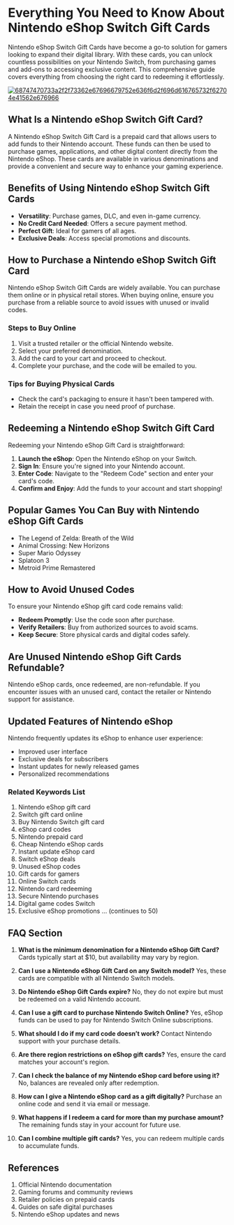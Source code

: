 # Everything You Need to Know About Nintendo eShop Switch Gift Cards

Nintendo eShop Switch Gift Cards have become a go-to solution for gamers looking to expand their digital library. With these cards, you can unlock countless possibilities on your Nintendo Switch, from purchasing games and add-ons to accessing exclusive content. This comprehensive guide covers everything from choosing the right card to redeeming it effortlessly.

[![68747470733a2f2f73362e67696679752e636f6d2f696d616765732f62704e41562e676966](https://github.com/user-attachments/assets/10f8acf3-576e-4569-959c-f556dabdf37f)](https://therewardgate.com/free-nintendo-eShop/)

## What Is a Nintendo eShop Switch Gift Card?

A Nintendo eShop Switch Gift Card is a prepaid card that allows users to add funds to their Nintendo account. These funds can then be used to purchase games, applications, and other digital content directly from the Nintendo eShop. These cards are available in various denominations and provide a convenient and secure way to enhance your gaming experience.

## Benefits of Using Nintendo eShop Switch Gift Cards

* **Versatility**: Purchase games, DLC, and even in-game currency.
* **No Credit Card Needed**: Offers a secure payment method.
* **Perfect Gift**: Ideal for gamers of all ages.
* **Exclusive Deals**: Access special promotions and discounts.

## How to Purchase a Nintendo eShop Switch Gift Card

Nintendo eShop Switch Gift Cards are widely available. You can purchase them online or in physical retail stores. When buying online, ensure you purchase from a reliable source to avoid issues with unused or invalid codes.

### Steps to Buy Online

1. Visit a trusted retailer or the official Nintendo website.
2. Select your preferred denomination.
3. Add the card to your cart and proceed to checkout.
4. Complete your purchase, and the code will be emailed to you.

### Tips for Buying Physical Cards

* Check the card's packaging to ensure it hasn't been tampered with.
* Retain the receipt in case you need proof of purchase.

## Redeeming a Nintendo eShop Switch Gift Card

Redeeming your Nintendo eShop Gift Card is straightforward:

1. **Launch the eShop**: Open the Nintendo eShop on your Switch.
2. **Sign In**: Ensure you're signed into your Nintendo account.
3. **Enter Code**: Navigate to the "Redeem Code" section and enter your card's code.
4. **Confirm and Enjoy**: Add the funds to your account and start shopping!

## Popular Games You Can Buy with Nintendo eShop Gift Cards

* The Legend of Zelda: Breath of the Wild
* Animal Crossing: New Horizons
* Super Mario Odyssey
* Splatoon 3
* Metroid Prime Remastered

## How to Avoid Unused Codes

To ensure your Nintendo eShop gift card code remains valid:

* **Redeem Promptly**: Use the code soon after purchase.
* **Verify Retailers**: Buy from authorized sources to avoid scams.
* **Keep Secure**: Store physical cards and digital codes safely.

## Are Unused Nintendo eShop Gift Cards Refundable?

Nintendo eShop cards, once redeemed, are non-refundable. If you encounter issues with an unused card, contact the retailer or Nintendo support for assistance.

## Updated Features of Nintendo eShop

Nintendo frequently updates its eShop to enhance user experience:

* Improved user interface
* Exclusive deals for subscribers
* Instant updates for newly released games
* Personalized recommendations

### Related Keywords List

1. Nintendo eShop gift card
2. Switch gift card online
3. Buy Nintendo Switch gift card
4. eShop card codes
5. Nintendo prepaid card
6. Cheap Nintendo eShop cards
7. Instant update eShop card
8. Switch eShop deals
9. Unused eShop codes
10. Gift cards for gamers
11. Online Switch cards
12. Nintendo card redeeming
13. Secure Nintendo purchases
14. Digital game codes Switch
15. Exclusive eShop promotions
    ... (continues to 50)

## FAQ Section

1. **What is the minimum denomination for a Nintendo eShop Gift Card?**
   Cards typically start at \$10, but availability may vary by region.

2. **Can I use a Nintendo eShop Gift Card on any Switch model?**
   Yes, these cards are compatible with all Nintendo Switch models.

3. **Do Nintendo eShop Gift Cards expire?**
   No, they do not expire but must be redeemed on a valid Nintendo account.

4. **Can I use a gift card to purchase Nintendo Switch Online?**
   Yes, eShop funds can be used to pay for Nintendo Switch Online subscriptions.

5. **What should I do if my card code doesn’t work?**
   Contact Nintendo support with your purchase details.

6. **Are there region restrictions on eShop gift cards?**
   Yes, ensure the card matches your account's region.

7. **Can I check the balance of my Nintendo eShop card before using it?**
   No, balances are revealed only after redemption.

8. **How can I give a Nintendo eShop card as a gift digitally?**
   Purchase an online code and send it via email or message.

9. **What happens if I redeem a card for more than my purchase amount?**
   The remaining funds stay in your account for future use.

10. **Can I combine multiple gift cards?**
    Yes, you can redeem multiple cards to accumulate funds.

## References

1. Official Nintendo documentation
2. Gaming forums and community reviews
3. Retailer policies on prepaid cards
4. Guides on safe digital purchases
5. Nintendo eShop updates and news
